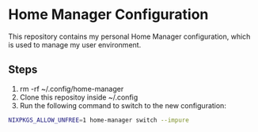 # Home Manager Configuration
This repository contains my personal Home Manager configuration, which is used to manage my user environment.

## Steps

1. rm -rf ~/.config/home-manager
2. Clone this repositoy inside ~/.config
3. Run the following command to switch to the new configuration:
```bash
NIXPKGS_ALLOW_UNFREE=1 home-manager switch --impure
````
